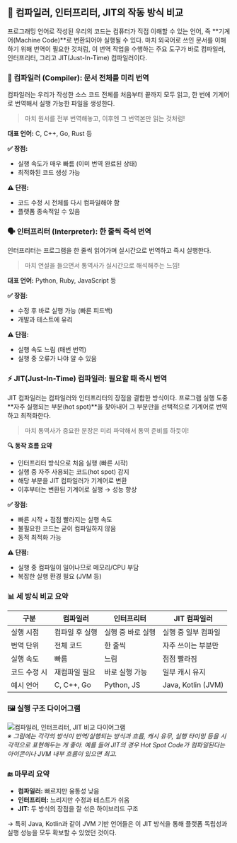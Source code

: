 ## 🧠 컴파일러, 인터프리터, JIT의 작동 방식 비교

프로그래밍 언어로 작성된 우리의 코드는 컴퓨터가 직접 이해할 수 있는 언어, 즉 **기계어(Machine Code)**로 변환되어야 실행될 수 있다. 마치 외국어로 쓰인 문서를 이해하기 위해 번역이 필요한 것처럼, 이 번역 작업을 수행하는 주요 도구가 바로 컴파일러, 인터프리터, 그리고 JIT(Just-In-Time) 컴파일러이다.

### 🧾 컴파일러 (Compiler): 문서 전체를 미리 번역

컴파일러는 우리가 작성한 소스 코드 전체를 처음부터 끝까지 모두 읽고, 한 번에 기계어로 번역해서 실행 가능한 파일을 생성한다.

> 마치 원서를 전부 번역해놓고, 이후엔 그 번역본만 읽는 것처럼!

**대표 언어:** C, C++, Go, Rust 등

**✅ 장점:**

* 실행 속도가 매우 빠름 (이미 번역 완료된 상태)
* 최적화된 코드 생성 가능

**⚠️ 단점:**

* 코드 수정 시 전체를 다시 컴파일해야 함
* 플랫폼 종속적일 수 있음

### 🗣️ 인터프리터 (Interpreter): 한 줄씩 즉석 번역

인터프리터는 프로그램을 한 줄씩 읽어가며 실시간으로 번역하고 즉시 실행한다.

> 마치 연설을 들으면서 통역사가 실시간으로 해석해주는 느낌!

**대표 언어:** Python, Ruby, JavaScript 등

**✅ 장점:**

* 수정 후 바로 실행 가능 (빠른 피드백)
* 개발과 테스트에 유리

**⚠️ 단점:**

* 실행 속도 느림 (매번 번역)
* 실행 중 오류가 나야 알 수 있음

### ⚡ JIT(Just-In-Time) 컴파일러: 필요할 때 즉시 번역

JIT 컴파일러는 컴파일러와 인터프리터의 장점을 결합한 방식이다. 프로그램 실행 도중 **자주 실행되는 부분(hot spot)**을 찾아내어 그 부분만을 선택적으로 기계어로 번역하고 최적화한다.

> 마치 통역사가 중요한 문장은 미리 파악해서 통역 준비를 하듯이!

**🔍 동작 흐름 요약**

* 인터프리터 방식으로 처음 실행 (빠른 시작)
* 실행 중 자주 사용되는 코드(hot spot) 감지
* 해당 부분을 JIT 컴파일러가 기계어로 변환
* 이후부터는 변환된 기계어로 실행 → 성능 향상

**✅ 장점:**

* 빠른 시작 + 점점 빨라지는 실행 속도
* 불필요한 코드는 굳이 컴파일하지 않음
* 동적 최적화 가능

**⚠️ 단점:**

* 실행 중 컴파일이 일어나므로 메모리/CPU 부담
* 복잡한 실행 환경 필요 (JVM 등)

### 📊 세 방식 비교 요약

| 구분          | 컴파일러         | 인터프리터       | JIT 컴파일러      |
| ------------- | --------------- | ------------- | --------------- |
| 실행 시점      | 컴파일 후 실행    | 실행 중 바로 실행 | 실행 중 일부 컴파일 |
| 번역 단위      | 전체 코드         | 한 줄씩        | 자주 쓰이는 부분만   |
| 실행 속도      | 빠름            | 느림          | 점점 빨라짐       |
| 코드 수정 시    | 재컴파일 필요     | 바로 실행 가능   | 일부 캐시 유지     |
| 예시 언어      | C, C++, Go      | Python, JS    | Java, Kotlin (JVM) |

### 🖼️ 실행 구조 다이어그램

![컴파일러, 인터프리터, JIT 비교 다이어그램](<img width="655" alt="Image" src="https://github.com/user-attachments/assets/a6f1bb1d-ef53-460e-9d3f-7e5a2375bbe3" />)
<br>
*※ 그림에는 각각의 방식이 번역/실행되는 방식과 흐름, 캐시 유무, 실행 타이밍 등을 시각적으로 표현해두는 게 좋아. 예를 들어 JIT의 경우 Hot Spot Code가 컴파일된다는 아이콘이나 JVM 내부 흐름이 있으면 최고.*

### 🔚 마무리 요약

* **컴파일러:** 빠르지만 융통성 낮음
* **인터프리터:** 느리지만 수정과 테스트가 쉬움
* **JIT:** 두 방식의 장점을 잘 섞은 하이브리드 구조

→ 특히 Java, Kotlin과 같이 JVM 기반 언어들은 이 JIT 방식을 통해 플랫폼 독립성과 실행 성능을 모두 확보할 수 있었던 것이다.
